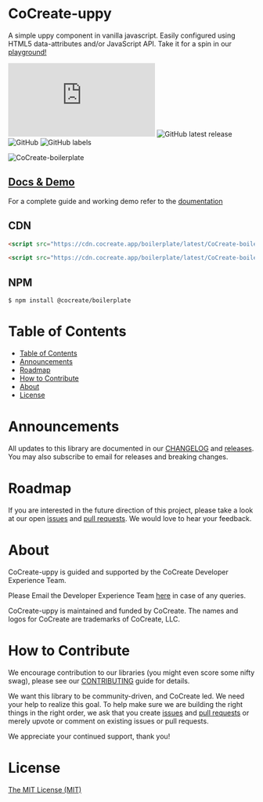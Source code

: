 # CoCreate-uppy
A simple uppy component in vanilla javascript. Easily configured using HTML5 data-attributes and/or JavaScript API. Take it for a spin in our [playground!](https://cocreate.app/docs/uppy)

![GitHub file size in bytes](https://img.shields.io/github/size/CoCreate-app/CoCreate-uppy/dist/CoCreate-uppy.min.js?label=minified%20size&style=for-the-badge) 
![GitHub latest release](https://img.shields.io/github/v/release/CoCreate-app/CoCreate-uppy?style=for-the-badge)
![GitHub](https://img.shields.io/github/license/CoCreate-app/CoCreate-uppy?style=for-the-badge) 
![GitHub labels](https://img.shields.io/github/labels/CoCreate-app/CoCreate-uppy/help%20wanted?style=for-the-badge)

![CoCreate-boilerplate](https://cdn.cocreate.app/docs/CoCreate-boilerplate.gif)

## [Docs & Demo](https://cocreate.app/docs/uppy)

For a complete guide and working demo refer to the [doumentation](https://cocreate.app/docs/boilerplate)

## CDN
```html
<script src="https://cdn.cocreate.app/boilerplate/latest/CoCreate-boilerplate.min.js"></script>
```
```html
<script src="https://cdn.cocreate.app/boilerplate/latest/CoCreate-boilerplate.min.css"></script>
```

## NPM
```shell
$ npm install @cocreate/boilerplate
```

# Table of Contents

- [Table of Contents](#table-of-contents)
- [Announcements](#announcements)
- [Roadmap](#roadmap)
- [How to Contribute](#how-to-contribute)
- [About](#about)
- [License](#license)

<a name="announcements"></a>
# Announcements

All updates to this library are documented in our [CHANGELOG](https://github.com/CoCreate-app/CoCreate-uppy/blob/master/CHANGELOG.md) and [releases](https://github.com/CoCreate-app/CoCreate-uppy/releases). You may also subscribe to email for releases and breaking changes. 

<a name="roadmap"></a>
# Roadmap

If you are interested in the future direction of this project, please take a look at our open [issues](https://github.com/CoCreate-app/CoCreate-uppy/issues) and [pull requests](https://github.com/CoCreate-app/CoCreate-uppy/pulls). We would love to hear your feedback.


<a name="about"></a>
# About

CoCreate-uppy is guided and supported by the CoCreate Developer Experience Team.

Please Email the Developer Experience Team [here](mailto:develop@cocreate.app) in case of any queries.

CoCreate-uppy is maintained and funded by CoCreate. The names and logos for CoCreate are trademarks of CoCreate, LLC.

<a name="contribute"></a>
# How to Contribute

We encourage contribution to our libraries (you might even score some nifty swag), please see our [CONTRIBUTING](https://github.com/CoCreate-app/CoCreate-uppy/blob/master/CONTRIBUTING.md) guide for details.

We want this library to be community-driven, and CoCreate led. We need your help to realize this goal. To help make sure we are building the right things in the right order, we ask that you create [issues](https://github.com/CoCreate-app/CoCreate-boilerplate/issues) and [pull requests](https://github.com/CoCreate-app/CoCreate-boilerplate/pulls) or merely upvote or comment on existing issues or pull requests.

We appreciate your continued support, thank you!

# License
[The MIT License (MIT)](https://github.com/CoCreate-app/CoCreate-uppy/blob/master/LICENSE)

